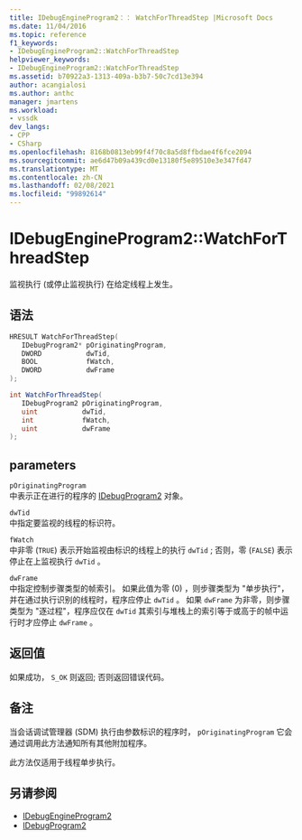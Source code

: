 ```yaml
---
title: IDebugEngineProgram2：： WatchForThreadStep |Microsoft Docs
ms.date: 11/04/2016
ms.topic: reference
f1_keywords:
- IDebugEngineProgram2::WatchForThreadStep
helpviewer_keywords:
- IDebugEngineProgram2::WatchForThreadStep
ms.assetid: b70922a3-1313-409a-b3b7-50c7cd13e394
author: acangialosi
ms.author: anthc
manager: jmartens
ms.workload:
- vssdk
dev_langs:
- CPP
- CSharp
ms.openlocfilehash: 8168b0813eb99f4f70c8a5d8ffbdae4f6fce2094
ms.sourcegitcommit: ae6d47b09a439cd0e13180f5e89510e3e347fd47
ms.translationtype: MT
ms.contentlocale: zh-CN
ms.lasthandoff: 02/08/2021
ms.locfileid: "99892614"
---
```

# <a name="idebugengineprogram2watchforthreadstep"></a>IDebugEngineProgram2::WatchForThreadStep
监视执行 (或停止监视执行) 在给定线程上发生。

## <a name="syntax"></a>语法

```cpp
HRESULT WatchForThreadStep( 
   IDebugProgram2* pOriginatingProgram,
   DWORD           dwTid,
   BOOL            fWatch,
   DWORD           dwFrame
);
```

```csharp
int WatchForThreadStep( 
   IDebugProgram2 pOriginatingProgram,
   uint           dwTid,
   int            fWatch,
   uint           dwFrame
);
```

## <a name="parameters"></a>parameters
`pOriginatingProgram`\
中表示正在进行的程序的 [IDebugProgram2](../../../extensibility/debugger/reference/idebugprogram2.md) 对象。

`dwTid`\
中指定要监视的线程的标识符。

`fWatch`\
中非零 (`TRUE`) 表示开始监视由标识的线程上的执行 `dwTid` ; 否则，零 (`FALSE`) 表示停止在上监视执行 `dwTid` 。

`dwFrame`\
中指定控制步骤类型的帧索引。 如果此值为零 (0) ，则步骤类型为 "单步执行"，并在通过执行识别的线程时，程序应停止 `dwTid` 。 如果 `dwFrame` 为非零，则步骤类型为 "逐过程"，程序应仅在 `dwTid` 其索引与堆栈上的索引等于或高于的帧中运行时才应停止 `dwFrame` 。

## <a name="return-value"></a>返回值
 如果成功， `S_OK` 则返回; 否则返回错误代码。

## <a name="remarks"></a>备注
 当会话调试管理器 (SDM) 执行由参数标识的程序时， `pOriginatingProgram` 它会通过调用此方法通知所有其他附加程序。

 此方法仅适用于线程单步执行。

## <a name="see-also"></a>另请参阅
- [IDebugEngineProgram2](../../../extensibility/debugger/reference/idebugengineprogram2.md)
- [IDebugProgram2](../../../extensibility/debugger/reference/idebugprogram2.md)

